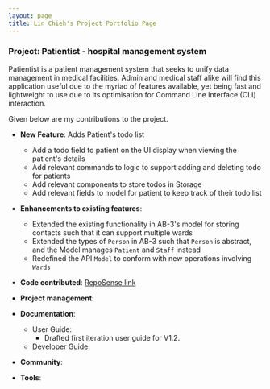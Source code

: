 ```yaml
---
layout: page
title: Lin Chieh's Project Portfolio Page
---
```


### Project: Patientist - hospital management system

Patientist is a patient management system that seeks to unify data management in medical facilities.
Admin and medical staff alike will find this application useful due to the myriad of features available,
yet being fast and lightweight to use due to its optimisation for Command Line Interface (CLI) interaction.


Given below are my contributions to the project.

* **New Feature**: Adds Patient's todo list
  * Add a todo field to patient on the UI display when viewing the patient's details
  * Add relevant commands to logic to support adding and deleting todo for patients
  * Add relevant components to store todos in Storage
  * Add relevant fields to model for patient to keep track of their todo list

* **Enhancements to existing features**:
  * Extended the existing functionality in AB-3's model for storing contacts such that it can support multiple wards
  * Extended the types of `Person` in AB-3 such that `Person` is abstract, and the Model manages `Patient` and `Staff` instead
  * Redefined the API `Model` to conform with new operations involving `Wards`

* **Code contributed**: [RepoSense link](https://nus-cs2103-ay2223s2.github.io/tp-dashboard/?search=&sort=groupTitle&sortWithin=title&timeframe=commit&mergegroup=&groupSelect=groupByRepos&breakdown=true&checkedFileTypes=docs~functional-code~test-code~other&since=2023-02-17&tabOpen=true&tabType=authorship&tabAuthor=euph00&tabRepo=AY2223S2-CS2103T-T12-1%2Ftp%5Bmaster%5D&authorshipIsMergeGroup=false&authorshipFileTypes=docs~functional-code~test-code~other&authorshipIsBinaryFileTypeChecked=false&authorshipIsIgnoredFilesChecked=false)

* **Project management**:


* **Documentation**:
    * User Guide:
        * Drafted first iteration user guide for V1.2.
    * Developer Guide:

* **Community**:

* **Tools**:
